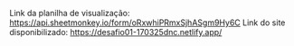 Link da planilha de visualização: https://api.sheetmonkey.io/form/oRxwhiPRmxSjhASgm9Hy6C
Link do site disponibilizado: https://desafio01-170325dnc.netlify.app/
